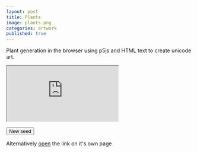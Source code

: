 ```yaml
---
layout: post
title: Plants
image: plants.png
categories: artwork
published: true
---
```


Plant generation in the browser using p5js and HTML text to create unicode art.

<iframe id="iframe" src="https://allyradomski.art/p5js/plants/" title="plants">
</iframe>

<script>
    let iframe = document.getElementById("iframe");
    let main = document.getElementById("main");
    function reload() {
        iframe.src = "https://allyradomski.art/p5js/plants/";
    }
    function resize() {
        iframe.style.width = (main.clientWidth - 2) + "px";
        iframe.style.height = ((main.clientWidth - 2) * 0.5625) + "px";
    }
    resize();
    window.onresize = resize;
</script>

<button id="new" onclick="reload()">New seed</button>

Alternatively [open](https://allyradomski.art/p5js/plants/) the link on it's own page